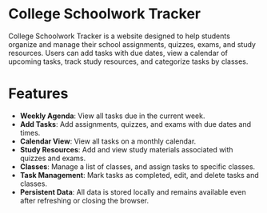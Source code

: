 # College Schoolwork Tracker

College Schoolwork Tracker is a website designed to help students organize and manage their school assignments, quizzes, exams, and study resources. Users can add tasks with due dates, view a calendar of upcoming tasks, track study resources, and categorize tasks by classes. 

# Features

- **Weekly Agenda**: View all tasks due in the current week.
- **Add Tasks**: Add assignments, quizzes, and exams with due dates and times.
- **Calendar View**: View all tasks on a monthly calendar.
- **Study Resources**: Add and view study materials associated with quizzes and exams.
- **Classes**: Manage a list of classes, and assign tasks to specific classes.
- **Task Management**: Mark tasks as completed, edit, and delete tasks and classes.
- **Persistent Data**: All data is stored locally and remains available even after refreshing or closing the browser.

